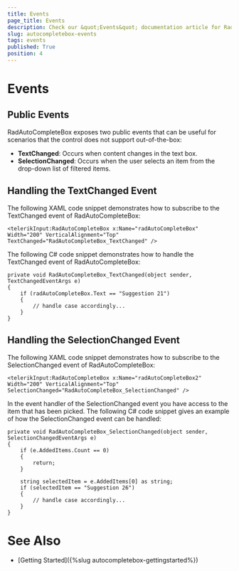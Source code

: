 ```yaml
---
title: Events
page_title: Events
description: Check our &quot;Events&quot; documentation article for RadAutoCompleteBox for UWP control.
slug: autocompletebox-events
tags: events
published: True
position: 4
---
```


# Events

## Public Events

RadAutoCompleteBox exposes two public events that can be useful for scenarios that the control does not support out-of-the-box:
        
* **TextChanged**: Occurs when content changes in the text box.
* **SelectionChanged**: Occurs when the user selects an item from the drop-down list of filtered items.

## Handling the TextChanged Event

The following XAML code snippet demonstrates how to subscribe to the TextChanged event of RadAutoCompleteBox:

	<telerikInput:RadAutoCompleteBox x:Name="radAutoCompleteBox" Width="200" VerticalAlignment="Top" TextChanged="RadAutoCompleteBox_TextChanged" />

The following C# code snippet demonstrates how to handle the TextChanged event of RadAutoCompleteBox:

	private void RadAutoCompleteBox_TextChanged(object sender, TextChangedEventArgs e)
	{
		if (radAutoCompleteBox.Text == "Suggestion 21")
		{
			// handle case accordingly...
		}
	}

## Handling the SelectionChanged Event

The following XAML code snippet demonstrates how to subscribe to the SelectionChanged event of RadAutoCompleteBox:

	<telerikInput:RadAutoCompleteBox x:Name="radAutoCompleteBox2" Width="200" VerticalAlignment="Top" SelectionChanged="RadAutoCompleteBox_SelectionChanged" />

In the event handler of the SelectionChanged event you have access to the item that has been picked. The following C# code snippet gives an example of how the SelectionChanged event can be handled:

	private void RadAutoCompleteBox_SelectionChanged(object sender, SelectionChangedEventArgs e)
	{
		if (e.AddedItems.Count == 0)
		{
			return;
		}

		string selectedItem = e.AddedItems[0] as string;
		if (selectedItem == "Suggestion 26")
		{
			// handle case accordingly...
		}
	}

# See Also

 * [Getting Started]({%slug autocompletebox-gettingstarted%})
